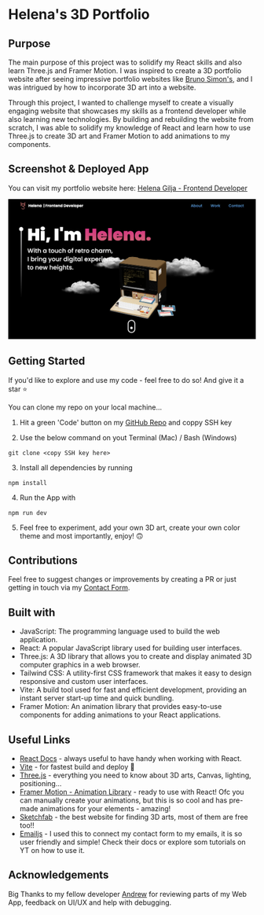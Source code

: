 # Helena's 3D Portfolio

## Purpose

The main purpose of this project was to solidify my React skills and also learn Three.js and Framer Motion. I was inspired to create a 3D portfolio website after seeing impressive portfolio websites like [Bruno Simon's](https://bruno-simon.com/), and I was intrigued by how to incorporate 3D art into a website.

Through this project, I wanted to challenge myself to create a visually engaging website that showcases my skills as a frontend developer while also learning new technologies. By building and rebuilding the website from scratch, I was able to solidify my knowledge of React and learn how to use Three.js to create 3D art and Framer Motion to add animations to my components.

## Screenshot & Deployed App

You can visit my portfolio website here: [Helena Gilja - Frontend Developer](https://helenagilja.com/)

![Portfolio Screenshot](./public/portfolio-sshot.png)

## Getting Started

If you'd like to explore and use my code - feel free to do so! And give it a star ⭐️

You can clone my repo on your local machine... 

1. Hit a green 'Code' button on my [GitHub Repo](https://github.com/cyberrie/helena-3D-portfolio) and coppy SSH key

2. Use the below command on yout Terminal (Mac) / Bash (Windows)
```
git clone <copy SSH key here>
```

3. Install all dependencies by running 
```
npm install
```

4. Run the App with
```
npm run dev
```

5. Feel free to experiment, add your own 3D art, create your own color theme and most importantly, enjoy! 🙃

## Contributions

Feel free to suggest changes or improvements by creating a PR or just getting in touch via my [Contact Form](https://helenagilja.com/#contact).

## Built with

* JavaScript: The programming language used to build the web application.
* React: A popular JavaScript library used for building user interfaces.
* Three.js: A 3D library that allows you to create and display animated 3D computer graphics in a web browser.
* Tailwind CSS: A utility-first CSS framework that makes it easy to design responsive and custom user interfaces.
* Vite: A build tool used for fast and efficient development, providing an instant server start-up time and quick bundling.
* Framer Motion: An animation library that provides easy-to-use components for adding animations to your React applications.

## Useful Links

- [React Docs](https://react.dev/) - always useful to have handy when working with React. 
- [Vite](https://vitejs.dev/) - for fastest build and deploy 🤯
- [Three.js](https://threejs.org/) - everything you need to know about 3D arts, Canvas, lighting, positioning...
- [Framer Motion - Animation Library](https://www.framer.com/motion/) - ready to use with React! Ofc you can manually create your animations, but this is so cool and has pre-made animations for your elements - amazing!
- [Sketchfab](https://sketchfab.com/feed) - the best website for finding 3D arts, most of them are free too!! 
- [Emailjs](https://www.emailjs.com/) - I used this to connect my contact form to my emails, it is so user friendly and simple! Check their docs or explore som tutorials on YT on how to use it. 

## Acknowledgements 

Big Thanks to my fellow developer [Andrew](https://github.com/ALayendecker) for reviewing parts of my Web App, feedback on UI/UX and help with debugging. 